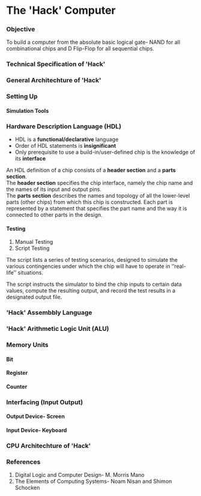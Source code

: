 # The 'Hack' Computer

### Objective
To build a computer from the absolute basic logical gate- NAND for all combinational chips and D Flip-Flop for all sequential chips. 

### Technical Specification of 'Hack'


### General Architechture of 'Hack'



### Setting Up

#### Simulation Tools

### Hardware Description Language (HDL)

* HDL is a **functional/declarative** language 
* Order of HDL statements is **insignificant**
* Only prerequisite to use a build-in/user-defined chip is the knowledge of its **interface**

An HDL definition of a chip consists of a **header section** and a **parts section**.  <br>
The **header section** specifies the chip interface, namely the chip name and the names of its input and output pins. <br>
The **parts section** describes the names and topology of all the lower-level parts (other chips) from which this chip is constructed. Each part is represented by a statement that specifies the part name and the way it is connected to other parts in the design.

#### Testing

1. Manual Testing
2. Script Testing

The script lists a series of testing scenarios, designed to simulate the various contingencies under which the chip will have to operate in ‘‘real-life’’ situations.<br>

The script instructs the simulator to bind the chip inputs to certain data values, compute the resulting output, and record the test results in a designated output file.

### 'Hack' Assembbly Language


### 'Hack' Arithmetic Logic Unit (ALU)


### Memory Units

#### Bit

#### Register

#### Counter


### Interfacing (Input Output)

#### Output Device- **Screen**

#### Input Device- **Keyboard**


### CPU Architechture of 'Hack'


### References
1. Digital Logic and Computer Design- M. Morris Mano
2. The Elements of Computing Systems- Noam Nisan and Shimon Schocken





